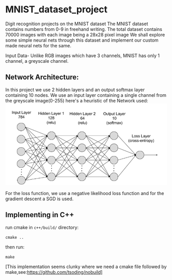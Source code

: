 # MNIST_dataset_project

Digit recognition projects on the MNIST dataset
The MNIST dataset contains numbers from 0-9 in freehand writing.
The total dataset contains 70000 images with each image being a 28x28 pixel image
We shall explore some simple neural nets through this dataset and implement our custom made neural nets for the same.

Input Data-
Unlike RGB images which have 3 channels, MNIST has only 1 channel, a greyscale channel.

## Network Architecture:
In this project we use 2 hidden layers and an output softmax layer containing 10 nodes.
We use an input layer containing a single channel from the greyscale image(0-255)
here's a heuristic of the Network used:
![Digit_rec](https://github.com/ashrithjacob/MNIST_dataset/blob/master/images/Digit_rec.png?raw=true)

For the loss function, we use a negative likelihood loss function and for the gradient descent a SGD is used.


## Implementing in C++
run cmake in `c++/build/` directory:
```
cmake ..
```
then run:
```
make
```
[This implementation seems clunky where we need a cmake file followed by make,see:https://github.com/tsoding/nobuild]
